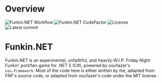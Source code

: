 # Overview
![Funkin.NET Workflow](https://github.com/GetFunkin/Funkin.NET/actions/workflows/build.yml/badge.svg)
![Funkin.NET CodeFactor](https://www.codefactor.io/repository/github/getfunkin/funkin.net/badge)
![License](https://img.shields.io/github/license/getfunkin/funkin.net)
![Latest commit](https://img.shields.io/github/last-commit/getfunkin/funkin.net)

# Funkin.NET
Funkin.NET is an experimental, unfaithful, and heavily-W.I.P. Friday Night Funkin' port/fan-game for .NET 5 (C#), powered by osu!lazer's `osu.Framework`.
Most of the code here is either written by me, adapted from FNF's source code, or adapted from osu!lazer's code under the MIT license.
